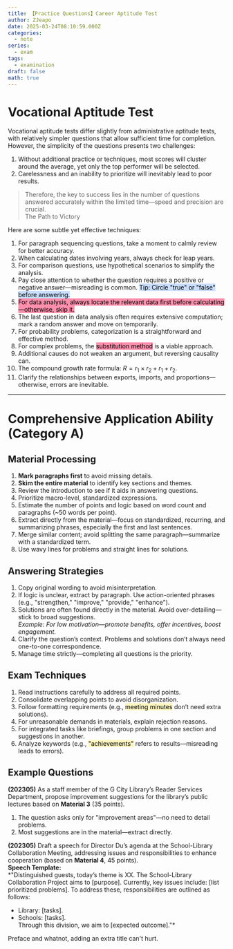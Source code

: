 ```yaml
---
title: 【Practice Questions】Career Aptitude Test
author: ZJeapo
date: 2025-03-24T08:10:59.000Z
categories:
  - note
series:
  - exam
tags:
  - examination
draft: false
math: true
---
```


# Vocational Aptitude Test  

Vocational aptitude tests differ slightly from administrative aptitude tests, with relatively simpler questions that allow sufficient time for completion. However, the simplicity of the questions presents two challenges:  

1. Without additional practice or techniques, most scores will cluster around the average, yet only the top performer will be selected.  
2. Carelessness and an inability to prioritize will inevitably lead to poor results.  

> Therefore, the key to success lies in the number of questions answered accurately within the limited time—speed and precision are crucial.  
> <span>The Path to Victory</span>  

Here are some subtle yet effective techniques:  

1. For paragraph sequencing questions, take a moment to calmly review for better accuracy.  
2. When calculating dates involving years, always check for leap years.  
3. For comparison questions, use hypothetical scenarios to simplify the analysis.  
4. Pay close attention to whether the question requires a positive or negative answer—misreading is common. <mark style="background: #ADCCFFA6;">Tip: Circle "true" or "false" before answering.</mark>  
5. <mark style="background: #FF5582A6;">For data analysis, always locate the relevant data first before calculating—otherwise, skip it.</mark>  
6. The last question in data analysis often requires extensive computation; mark a random answer and move on temporarily.  
7. For probability problems, categorization is a straightforward and effective method.  
8. For complex problems, the <mark style="background: #FF5582A6;">substitution method</mark> is a viable approach.  
9. Additional causes do not weaken an argument, but reversing causality can.  
10. The compound growth rate formula: $R = r_1 \times r_2 + r_1 + r_2$.  
11. Clarify the relationships between exports, imports, and proportions—otherwise, errors are inevitable.  

---  

# Comprehensive Application Ability (Category A)  

## Material Processing  

1. **Mark paragraphs first** to avoid missing details.  
2. **Skim the entire material** to identify key sections and themes.  
3. Review the introduction to see if it aids in answering questions.  
4. Prioritize macro-level, standardized expressions.  
5. Estimate the number of points and logic based on word count and paragraphs (~50 words per point).  
6. Extract directly from the material—focus on standardized, recurring, and summarizing phrases, especially the first and last sentences.  
7. Merge similar content; avoid splitting the same paragraph—summarize with a standardized term.  
8. Use wavy lines for problems and straight lines for solutions.  

## Answering Strategies  

1. Copy original wording to avoid misinterpretation.  
2. If logic is unclear, extract by paragraph. Use action-oriented phrases (e.g., "strengthen," "improve," "provide," "enhance").  
3. Solutions are often found directly in the material. Avoid over-detailing—stick to broad suggestions.  
   *Example: For low motivation—promote benefits, offer incentives, boost engagement.*  
4. Clarify the question’s context. Problems and solutions don’t always need one-to-one correspondence.  
5. Manage time strictly—completing all questions is the priority.  

## Exam Techniques  

1. Read instructions carefully to address all required points.  
2. Consolidate overlapping points to avoid disorganization.  
3. Follow formatting requirements (e.g., <mark style="background: #FFF3A3A6;">meeting minutes</mark> don’t need extra solutions).  
4. For unreasonable demands in materials, explain rejection reasons.  
5. For integrated tasks like briefings, group problems in one section and suggestions in another.  
6. Analyze keywords (e.g., <mark style="background: #FFF3A3A6;">"achievements"</mark> refers to results—misreading leads to errors).  

## Example Questions  
**(202305)** As a staff member of the G City Library’s Reader Services Department, propose improvement suggestions for the library’s public lectures based on **Material 3** (35 points).  

1. The question asks only for "improvement areas"—no need to detail problems.  
2. Most suggestions are in the material—extract directly.  

**(202305)** Draft a speech for Director Du’s agenda at the School-Library Collaboration Meeting, addressing issues and responsibilities to enhance cooperation (based on **Material 4**, 45 points).  
**Speech Template:**  
*"Distinguished guests, today’s theme is XX. The School-Library Collaboration Project aims to [purpose]. Currently, key issues include: [list prioritized problems]. To address these, responsibilities are outlined as follows:  

- Library: [tasks].  
- Schools: [tasks].  
Through this division, we aim to [expected outcome]."*

Preface and whatnot, adding an extra title can't hurt.  
